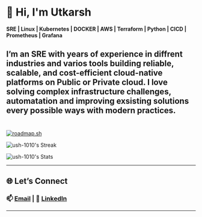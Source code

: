 # 👋 Hi, I'm Utkarsh
**SRE | Linux | Kubernetes | DOCKER |  AWS | Terraform | Python | CICD | Prometheus | Grafana**

I’m an SRE with **years of experience in diffrent industries and varios tools** building reliable, scalable, and cost-efficient cloud-native platforms on **Public or Private cloud**.
I love solving complex infrastructure challenges, automatation and improving exsisting solutions every possible ways with modern practices.
-
#
[![roadmap.sh](https://roadmap.sh/card/wide/67b62c1098abd86c99843111?variant=dark&roadmaps=devops%2Ckubernetes%2Cterraform)](https://roadmap.sh)

![ush-1010's Streak](https://github-readme-streak-stats.herokuapp.com/?user=ush-1010&theme=tokyonight&hide_border=false)

![ush-1010's Stats](https://github-readme-stats.vercel.app/api?username=ush-1010&theme=tokyonight&show_icons=true&hide_border=false&count_private=false)

---


## 🌐 Let’s Connect  
### 📫 [Email](mailto:utkrm24@gmail.com) | 💼 [LinkedIn](www.linkedin.com/in/utkarsh-sre)
---
